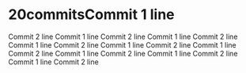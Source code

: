 # 20commitsCommit 1 line
Commit 2 line
Commit 1 line
Commit 2 line
Commit 1 line
Commit 2 line
Commit 1 line
Commit 2 line
Commit 1 line
Commit 2 line
Commit 1 line
Commit 2 line
Commit 1 line
Commit 2 line
Commit 1 line
Commit 2 line
Commit 1 line
Commit 2 line
